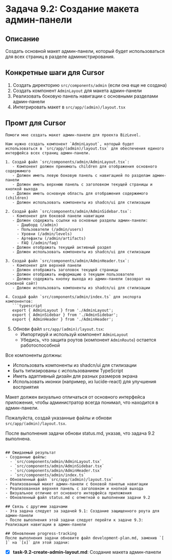 # Задача 9.2: Создание макета админ-панели

## Описание
Создать основной макет админ-панели, который будет использоваться для всех страниц в разделе администрирования.

## Конкретные шаги для Cursor
1. Создать директорию `src/components/admin` (если она еще не создана)
2. Создать компонент `AdminLayout` для макета админ-панели
3. Реализовать боковую панель навигации с основными разделами админ-панели
4. Интегрировать макет в `src/app/(admin)/layout.tsx`

## Промт для Cursor
```
Помоги мне создать макет админ-панели для проекта BizLevel.

Нам нужно создать компонент `AdminLayout`, который будет использоваться в `src/app/(admin)/layout.tsx` для обеспечения единого интерфейса всех страниц админ-панели.

1. Создай файл `src/components/admin/AdminLayout.tsx`:
   - Компонент должен принимать children для отображения основного содержимого
   - Должен иметь левую боковую панель с навигацией по разделам админ-панели
   - Должен иметь верхнюю панель с заголовком текущей страницы и кнопкой выхода
   - Должен иметь основную область для отображения содержимого (children)
   - Должен использовать компоненты из shadcn/ui для стилизации

2. Создай файл `src/components/admin/AdminSidebar.tsx`:
   - Компонент для боковой панели навигации
   - Должен содержать ссылки на основные разделы админ-панели:
     - Дашборд (/admin)
     - Пользователи (/admin/users)
     - Уровни (/admin/levels)
     - Артефакты (/admin/artifacts)
     - FAQ (/admin/faq)
   - Должен отображать текущий активный раздел
   - Должен использовать компоненты из shadcn/ui для стилизации

3. Создай файл `src/components/admin/AdminHeader.tsx`:
   - Компонент для верхней панели
   - Должен отображать заголовок текущей страницы
   - Должен отображать информацию о текущем пользователе
   - Должен содержать кнопку выхода из админ-панели (возврат на основной сайт)
   - Должен использовать компоненты из shadcn/ui для стилизации

4. Создай файл `src/components/admin/index.ts` для экспорта компонентов:
   ```typescript
   export { AdminLayout } from './AdminLayout';
   export { AdminSidebar } from './AdminSidebar';
   export { AdminHeader } from './AdminHeader';
   ```

5. Обнови файл `src/app/(admin)/layout.tsx`:
   - Импортируй и используй компонент `AdminLayout`
   - Убедись, что защита роутов (компонент `AdminRoute`) остается работоспособной

Все компоненты должны:
- Использовать компоненты из shadcn/ui для стилизации
- Быть типизированы с использованием TypeScript
- Иметь адаптивный дизайн для разных размеров экрана
- Использовать иконки (например, из lucide-react) для улучшения восприятия

Макет должен визуально отличаться от основного интерфейса приложения, чтобы администратор всегда понимал, что находится в админ-панели.

Пожалуйста, создай указанные файлы и обнови `src/app/(admin)/layout.tsx`.

После выполнения задачи обнови status.md, указав, что задача 9.2 выполнена.
```

## Ожидаемый результат
- Созданные файлы:
  - `src/components/admin/AdminLayout.tsx`
  - `src/components/admin/AdminSidebar.tsx`
  - `src/components/admin/AdminHeader.tsx`
  - `src/components/admin/index.ts`
- Обновленный файл `src/app/(admin)/layout.tsx`
- Реализованный макет админ-панели с боковой панелью навигации
- Реализованная верхняя панель с заголовком и кнопкой выхода
- Визуальное отличие от основного интерфейса приложения
- Обновленный файл status.md с отметкой о выполнении задачи 9.2

## Связь с другими задачами
- Эта задача следует за задачей 9.1: Создание защищенного роута для админ-панели
- После выполнения этой задачи следует перейти к задаче 9.3: Реализация навигации в админ-панели

## Обновление progress-tracking
После выполнения задачи обновите файл development-plan.md, заменив `[ ]` на `[x]` для этой задачи:
```
* [x] **task-9.2-create-admin-layout.md**: Создание макета админ-панели
```
